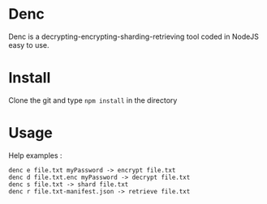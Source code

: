 # Denc
Denc is a decrypting-encrypting-sharding-retrieving tool coded in NodeJS easy to use.

# Install
Clone the git and type `npm install` in the directory

# Usage
Help examples : 
```
denc e file.txt myPassword -> encrypt file.txt
denc d file.txt.enc myPassword -> decrypt file.txt
denc s file.txt -> shard file.txt
denc r file.txt-manifest.json -> retrieve file.txt
```
